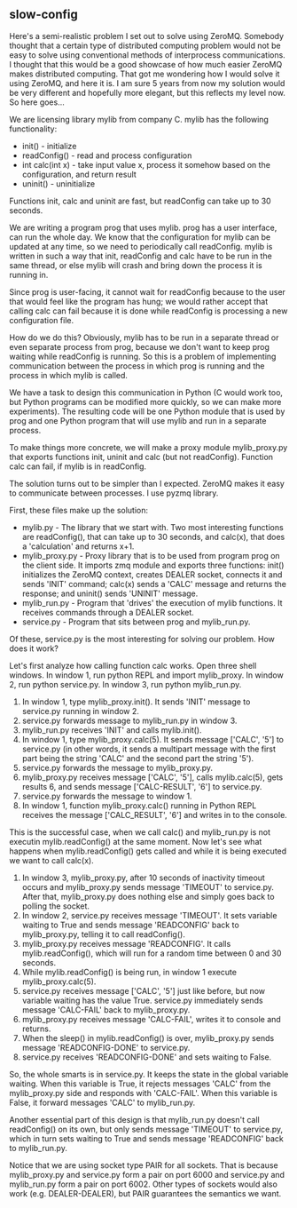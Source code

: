 slow-config
-----------

Here's a semi-realistic problem I set out to solve using ZeroMQ. Somebody
thought that a certain type of distributed computing problem would not be
easy to solve using conventional methods of interprocess communications.
I thought that this would be a good showcase of how much easier ZeroMQ
makes distributed computing. That got me wondering how I would solve it
using ZeroMQ, and here it is. I am sure 5 years from now my solution would
be very different and hopefully more elegant, but this reflects my level
now. So here goes...

We are licensing library mylib from company C. mylib has the following
functionality:

 - init() - initialize
 - readConfig() - read and process configuration
 - int calc(int x) - take input value x, process it somehow based on
                     the configuration, and return result
 - uninit() - uninitialize

Functions init, calc and uninit are fast, but readConfig can take up to
30 seconds.

We are writing a program prog that uses mylib. prog has a user interface,
can run the whole day. We know that the configuration for mylib can be
updated at any time, so we need to periodically call readConfig. mylib
is written in such a way that init, readConfig and calc have to be run
in the same thread, or else mylib will crash and bring down the process
it is running in.

Since prog is user-facing, it cannot wait for readConfig because to the
user that would feel like the program has hung; we would rather accept
that calling calc can fail because it is done while readConfig is
processing a new configuration file.

How do we do this? Obviously, mylib has to be run in a separate thread
or even separate process from prog, because we don't want to keep prog
waiting while readConfig is running. So this is a problem of
implementing communication between the process in which prog is running
and the process in which mylib is called.

We have a task to design this communication in Python (C would work too,
but Python programs can be modified more quickly, so we can make more
experiments). The resulting code will be one Python module that is
used by prog and one Python program that will use mylib and run in a
separate process.

To make things more concrete, we will make a proxy module mylib_proxy.py
that exports functions init, uninit and calc (but not readConfig).
Function calc can fail, if mylib is in readConfig.

The solution turns out to be simpler than I expected. ZeroMQ makes it
easy to communicate between processes. I use pyzmq library.

First, these files make up the solution:
 - mylib.py - The library that we start with. Two most interesting functions
              are readConfig(), that can take up to 30 seconds, and calc(x),
              that does a 'calculation' and returns x+1.
 - mylib_proxy.py - Proxy library that is to be used from program prog on the
                    client side. It imports zmq module and exports three
                    functions: init() initializes the ZeroMQ context,
                    creates DEALER socket, connects it and sends 'INIT'
                    command; calc(x) sends a 'CALC' message and returns the
                    response; and uninit() sends 'UNINIT' message.
 - mylib_run.py - Program that 'drives' the execution of mylib functions. It
                  receives commands through a DEALER socket.
 - service.py - Program that sits between prog and mylib_run.py.

Of these, service.py is the most interesting for solving our problem. How does
it work?

Let's first analyze how calling function calc works. Open three shell windows.
In window 1, run python REPL and import mylib_proxy. In window 2, run
python service.py. In window 3, run python mylib_run.py.

1. In window 1, type mylib_proxy.init(). It sends 'INIT' message to service.py
   running in window 2.
2. service.py forwards message to mylib_run.py in window 3.
3. mylib_run.py receives 'INIT' and calls mylib.init().
4. In window 1, type mylib_proxy.calc(5). It sends message ['CALC', '5'] to
   service.py (in other words, it sends a multipart message with the first
   part being the string 'CALC' and the second part the string '5').
5. service.py forwards the message to mylib_proxy.py.
6. mylib_proxy.py receives message ['CALC', '5'], calls mylib.calc(5), gets
   results 6, and sends message ['CALC-RESULT', '6'] to service.py.
7. service.py forwards the message to window 1.
8. In window 1, function mylib_proxy.calc() running in Python REPL receives
   the message ['CALC_RESULT', '6'] and writes in to the console.

This is the successful case, when we call calc() and mylib_run.py is not
executin mylib.readConfig() at the same moment. Now let's see what happens
when mylib.readConfig() gets called and while it is being executed we want
to call calc(x).

1. In window 3, mylib_proxy.py, after 10 seconds of inactivity timeout occurs
   and mylib_proxy.py sends message 'TIMEOUT' to service.py. After that,
   mylib_proxy.py does nothing else and simply goes back to polling the
   socket.
2. In window 2, service.py receives message 'TIMEOUT'. It sets variable
   waiting to True and sends message 'READCONFIG' back to mylib_proxy.py,
   telling it to call readConfig().
3. mylib_proxy.py receives message 'READCONFIG'. It calls mylib.readConfig(),
   which will run for a random time between 0 and 30 seconds.
4. While mylib.readConfig() is being run, in window 1 execute
   mylib_proxy.calc(5).
5. service.py receives message ['CALC', '5'] just like before, but now
   variable waiting has the value True. service.py immediately sends message
   'CALC-FAIL' back to mylib_proxy.py.
6. mylib_proxy.py receives message 'CALC-FAIL', writes it to console and
   returns.
7. When the sleep() in mylib.readConfig() is over, mylib_proxy.py sends
   message 'READCONFIG-DONE' to service.py.
8. service.py receives 'READCONFIG-DONE' and sets waiting to False.

So, the whole smarts is in service.py. It keeps the state in the global
variable waiting. When this variable is True, it rejects messages 'CALC' from
the mylib_proxy.py side and responds with 'CALC-FAIL'. When this variable is
False, it forward messages 'CALC' to mylib_run.py.

Another essential part of this design is that mylib_run.py doesn't call
readConfig() on its own, but only sends message 'TIMEOUT' to service.py, which
in turn sets waiting to True and sends message 'READCONFIG' back to
mylib_run.py.

Notice that we are using socket type PAIR for all sockets. That is because
mylib_proxy.py and service.py form a pair on port 6000 and service.py and
mylib_run.py form a pair on port 6002. Other types of sockets would also
work (e.g. DEALER-DEALER), but PAIR guarantees the semantics we want.
